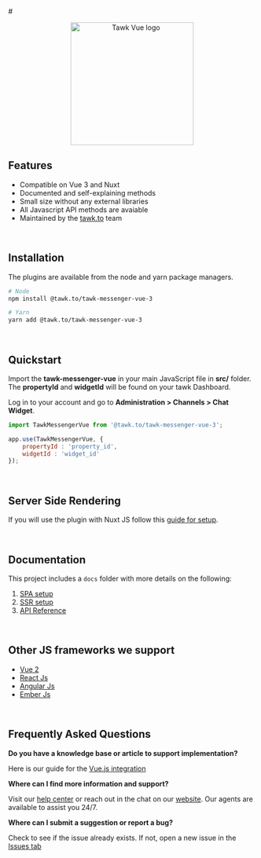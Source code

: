 #<p align="center">
    <img width="250"
        src="./images/tawk-vue-logo.png"
        alt="Tawk Vue logo">
</p>

## Features
- Compatible on Vue 3 and Nuxt
- Documented and self-explaining methods
- Small size without any external libraries
- All Javascript API methods are avaiable
- Maintained by the [tawk.to](https://www.tawk.to]) team

<br/>

## Installation
The plugins are available from the node and yarn package managers.
```bash
# Node
npm install @tawk.to/tawk-messenger-vue-3

# Yarn
yarn add @tawk.to/tawk-messenger-vue-3
```

<br/>

## Quickstart
Import the **tawk-messenger-vue** in your main JavaScript file in **src/** folder. The **propertyId** and **widgetId** will
be found on your tawk Dashboard.

Log in to your account and go to **Administration > Channels > Chat Widget**.

```js
import TawkMessengerVue from '@tawk.to/tawk-messenger-vue-3';

app.use(TawkMessengerVue, {
    propertyId : 'property_id',
    widgetId : 'widget_id'
});
```

<br/>

## Server Side Rendering
If you will use the plugin with Nuxt JS follow this [guide for setup](docs/ssr-setup.md).

<br/>

## Documentation

This project includes a `docs` folder with more details on the following:
1.  [SPA setup](docs/spa-setup.md)
1.  [SSR setup](docs/ssr-setup.md)
1.  [API Reference](docs/api-reference.md)

<br/>

## Other JS frameworks we support
- [Vue 2](https://github.com/tawk/tawk-messenger-vue-2)
- [React Js](https://github.com/tawk/tawk-messenger-react)
- [Angular Js](https://github.com/tawk/tawk-messenger-angular)
- [Ember Js](https://github.com/tawk/tawk-messenger-ember)

<br/>

## Frequently Asked Questions

**Do you have a knowledge base or article to support implementation?**

Here is our guide for the [Vue.js integration](https://help.tawk.to/article/vue-js )

**Where can I find more information and support?**

Visit our [help center](https://help.tawk.to) or reach out in the chat on our [website](https://tawk.to). Our agents are available to assist you 24/7.

**Where can I submit a suggestion or report a bug?**

Check to see if the issue already exists. If not, open a new issue in the [Issues tab](https://github.com/tawk/tawk-messenger-vue-3/issues)
